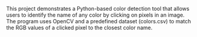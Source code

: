 This project demonstrates a Python-based color detection tool that allows users to identify the name of any color by clicking on pixels in an image. The program uses OpenCV and a predefined dataset (colors.csv) to match the RGB values of a clicked pixel to the closest color name.
